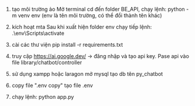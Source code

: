 1. tạo môi trường ảo
    Mở terminal cd đến folder BE_API, chạy lệnh: 
    python -m venv env
    (env là tên môi trường, có thể đổi thành tên khác)
    
2. kích hoạt mta
    Sau khi xuất hiện folder env chạy tiếp lệnh:
    .\env\Scripts\activate

3. cài các thư viện 
    pip install -r requirements.txt

4. truy cập https://ai.google.dev/ -> đăng nhập và tạo api key.
    Pase api vào file library/chatbot/controller

5. sử dụng xampp hoặc laragon mở mysql tạo db tên py_chatbot

6. copy file ".env copy" tạo file .env

7. chạy lệnh:
    python app.py


